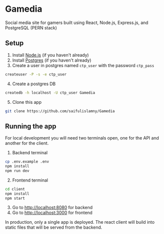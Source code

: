 # Gamedia

Social media site for gamers built using React, Node.js, Express.js, and PostgreSQL (PERN stack)

## Setup

1. Install [Node.js](https://nodejs.org/en/) (if you haven't already)
2. Install [Postgres](https://github.com/CUNYTechPrep/ctp2019/blob/master/guides/installing-postgresql.md) (if you haven't already)
3. Create a user in postgres named `ctp_user` with the password `ctp_pass`

```bash
createuser -P -s -e ctp_user
```

4. Create a postgres DB

```bash
createdb -h localhost -U ctp_user Gamedia
```

5. Clone this app

```bash
git clone https://github.com/saifulislamny/Gamedia
```

## Running the app

For local development you will need two terminals open, one for the API and another for the client.

1. Backend terminal

```bash
cp .env.example .env
npm install
npm run dev
```

2. Frontend terminal

```bash
cd client
npm install
npm start
```

3. Go to <http://localhost:8080> for backend
4. Go to <http://localhost:3000> for frontend

In production, only a single app is deployed. The react client will build into static files that will be served from the backend.
